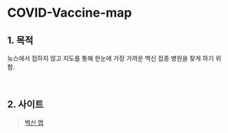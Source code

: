 # COVID-Vaccine-map

## 1. 목적

뉴스에서 접하지 않고 지도를 통해 한눈에 가장 가까운 백신 접종 병원을 찾게 하기 위함.

<br>

## 2. 사이트

> [백신 맵](https://covid19vaccinekorea.neocities.org/)
